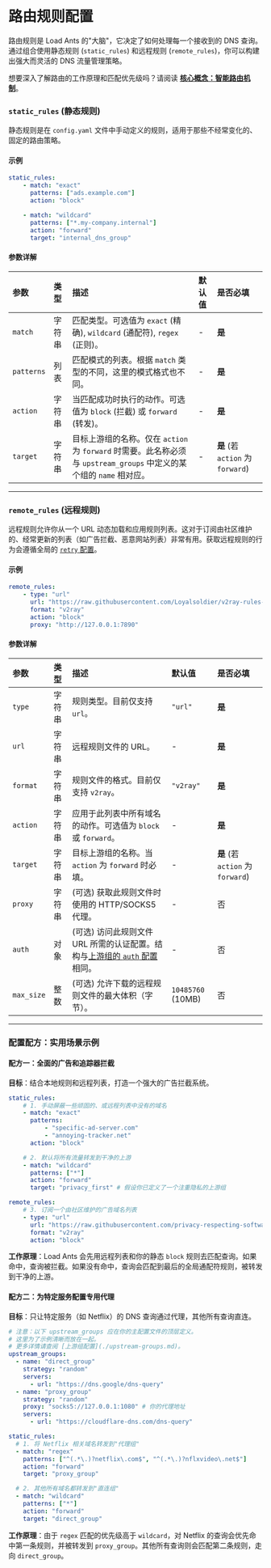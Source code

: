 # 路由规则配置

路由规则是 Load Ants 的"大脑"，它决定了如何处理每一个接收到的 DNS 查询。通过组合使用静态规则 (`static_rules`) 和远程规则 (`remote_rules`)，你可以构建出强大而灵活的 DNS 流量管理策略。

想要深入了解路由的工作原理和匹配优先级吗？请阅读 [**核心概念：智能路由机制**](../concepts/routing.md)。

### `static_rules` (静态规则)

静态规则是在 `config.yaml` 文件中手动定义的规则，适用于那些不经常变化的、固定的路由策略。

#### 示例

```yaml
static_rules:
    - match: "exact"
      patterns: ["ads.example.com"]
      action: "block"

    - match: "wildcard"
      patterns: ["*.my-company.internal"]
      action: "forward"
      target: "internal_dns_group"
```

#### 参数详解

| 参数       | 类型   | 描述                                                                                                                 | 默认值 | 是否必填                          |
| :--------- | :----- | :------------------------------------------------------------------------------------------------------------------- | :----- | :-------------------------------- |
| `match`    | 字符串 | 匹配类型。可选值为 `exact` (精确), `wildcard` (通配符), `regex` (正则)。                                             | -      | **是**                            |
| `patterns` | 列表   | 匹配模式的列表。根据 `match` 类型的不同，这里的模式格式也不同。                                                      | -      | **是**                            |
| `action`   | 字符串 | 当匹配成功时执行的动作。可选值为 `block` (拦截) 或 `forward` (转发)。                                                | -      | **是**                            |
| `target`   | 字符串 | 目标上游组的名称。仅在 `action` 为 `forward` 时需要。此名称必须与 `upstream_groups` 中定义的某个组的 `name` 相对应。 | -      | **是** (若 `action` 为 `forward`) |

---

### `remote_rules` (远程规则)

远程规则允许你从一个 URL 动态加载和应用规则列表。这对于订阅由社区维护的、经常更新的列表（如广告拦截、恶意网站列表）非常有用。获取远程规则的行为会遵循全局的 [`retry` 配置](./upstream-groups.md#全局重试策略-retry)。

#### 示例

```yaml
remote_rules:
    - type: "url"
      url: "https://raw.githubusercontent.com/Loyalsoldier/v2ray-rules-dat/release/reject-list.txt"
      format: "v2ray"
      action: "block"
      proxy: "http://127.0.0.1:7890"
```

#### 参数详解

| 参数       | 类型   | 描述                                                                                                                  | 默认值            | 是否必填                          |
| :--------- | :----- | :-------------------------------------------------------------------------------------------------------------------- | :---------------- | :-------------------------------- |
| `type`     | 字符串 | 规则类型。目前仅支持 `url`。                                                                                          | `"url"`           | **是**                            |
| `url`      | 字符串 | 远程规则文件的 URL。                                                                                                  | -                 | **是**                            |
| `format`   | 字符串 | 规则文件的格式。目前仅支持 `v2ray`。                                                                                  | `"v2ray"`         | **是**                            |
| `action`   | 字符串 | 应用于此列表中所有域名的动作。可选值为 `block` 或 `forward`。                                                         | -                 | **是**                            |
| `target`   | 字符串 | 目标上游组的名称。当 `action` 为 `forward` 时必填。                                                                   | -                 | **是** (若 `action` 为 `forward`) |
| `proxy`    | 字符串 | (可选) 获取此规则文件时使用的 HTTP/SOCKS5 代理。                                                                      | -                 | 否                                |
| `auth`     | 对象   | (可选) 访问此规则文件 URL 所需的认证配置。结构与[上游组的 `auth` 配置](./upstream-groups.md#auth-认证-参数详解)相同。 | -                 | 否                                |
| `max_size` | 整数   | (可选) 允许下载的远程规则文件的最大体积（字节）。                                                                     | `10485760` (10MB) | 否                                |

---

### 配置配方：实用场景示例

#### 配方一：全面的广告和追踪器拦截

**目标**：结合本地规则和远程列表，打造一个强大的广告拦截系统。

```yaml
static_rules:
    # 1. 手动屏蔽一些顽固的、或远程列表中没有的域名
    - match: "exact"
      patterns:
          - "specific-ad-server.com"
          - "annoying-tracker.net"
      action: "block"

    # 2. 默认将所有流量转发到干净的上游
    - match: "wildcard"
      patterns: ["*"]
      action: "forward"
      target: "privacy_first" # 假设你已定义了一个注重隐私的上游组

remote_rules:
    # 3. 订阅一个由社区维护的广告域名列表
    - type: "url"
      url: "https://raw.githubusercontent.com/privacy-respecting-software/Blocky-Adlists/main/dns-hole-list.txt" # 这是一个示例列表，你可以替换为任何兼容的列表
      format: "v2ray"
      action: "block"
```

**工作原理**：Load Ants 会先用远程列表和你的静态 `block` 规则去匹配查询。如果命中，查询被拦截。如果没有命中，查询会匹配到最后的全局通配符规则，被转发到干净的上游。

#### 配方二：为特定服务配置专用代理

**目标**：只让特定服务（如 Netflix）的 DNS 查询通过代理，其他所有查询直连。

```yaml
# 注意：以下 upstream_groups 应在你的主配置文件的顶层定义。
# 这里为了示例清晰而放在一起。
# 更多详情请查阅 [上游组配置](./upstream-groups.md)。
upstream_groups:
  - name: "direct_group"
    strategy: "random"
    servers:
      - url: "https://dns.google/dns-query"
  - name: "proxy_group"
    strategy: "random"
    proxy: "socks5://127.0.0.1:1080" # 你的代理地址
    servers:
      - url: "https://cloudflare-dns.com/dns-query"

static_rules:
  # 1. 将 Netflix 相关域名转发到"代理组"
  - match: "regex"
    patterns: ["^(.*\.)?netflix\.com$", "^(.*\.)?nflxvideo\.net$"]
    action: "forward"
    target: "proxy_group"

  # 2. 其他所有域名都转发到"直连组"
  - match: "wildcard"
    patterns: ["*"]
    action: "forward"
    target: "direct_group"
```

**工作原理**：由于 `regex` 匹配的优先级高于 `wildcard`，对 Netflix 的查询会优先命中第一条规则，并被转发到 `proxy_group`。其他所有查询则会匹配第二条规则，走向 `direct_group`。

